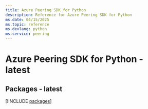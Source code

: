 ```yaml
---
title: Azure Peering SDK for Python
description: Reference for Azure Peering SDK for Python
ms.date: 04/15/2025
ms.topic: reference
ms.devlang: python
ms.service: peering
---
```

# Azure Peering SDK for Python - latest
## Packages - latest
[!INCLUDE [packages](peering-index.md)]